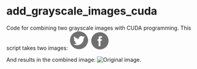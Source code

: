 # add_grayscale_images_cuda
Code for combining two grayscale images with CUDA programming.
This script takes two images:
![Original image](media/im0.png)
![Original image](media/im1.png)

And results in the combined image:
![Original image](im_out.png).
